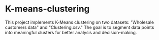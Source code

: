 # K-means-clustering
This project implements K-Means clustering on two datasets: "Wholesale customers data" and "Clustering.csv." The goal is to segment data points into meaningful clusters for better analysis and decision-making.
